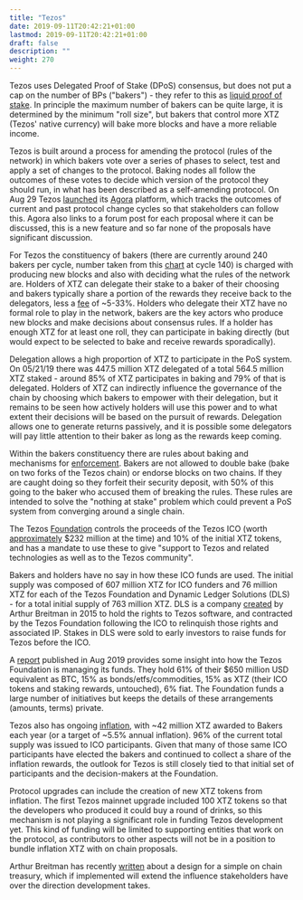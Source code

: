```yaml
---
title: "Tezos"
date: 2019-09-11T20:42:21+01:00
lastmod: 2019-09-11T20:42:21+01:00
draft: false
description: ""
weight: 270
---
```


Tezos uses Delegated Proof of Stake (DPoS) consensus, but does not put a cap on the number of BPs ("bakers") - they refer to this as [liquid proof of stake](https://medium.com/tezos/liquid-proof-of-stake-aec2f7ef1da7). In principle the maximum number of bakers can be quite large, it is determined by the minimum "roll size", but bakers that control more XTZ (Tezos' native currency) will bake more blocks and have a more reliable income.

Tezos is built around a process for amending the protocol (rules of the network) in which bakers vote over a series of phases to select, test and apply a set of changes to the protocol. Baking nodes all follow the outcomes of these votes to decide which version of the protocol they should run, in what has been described as a self-amending protocol. On Aug 29 Tezos [launched](https://medium.com/@tezosagora/enter-agora-c9e545ce4862) its [Agora](https://www.tezosagora.org/) platform, which tracks the outcomes of current and past protocol change cycles so that stakeholders can follow this. Agora also links to a forum post for each proposal where it can be discussed, this is a new feature and so far none of the proposals have significant discussion.

For Tezos the constituency of bakers (there are currently around 240 bakers per cycle, number taken from this [chart](https://tzscan.io/charts_bakers) at cycle 140) is charged with producing new blocks and also with deciding what the rules of the network are. Holders of XTZ can delegate their stake to a baker of their choosing and bakers typically share a portion of the rewards they receive back to the delegators, less a [fee](https://mytezosbaker.com/) of ~5-33%. Holders who delegate their XTZ have no formal role to play in the network, bakers are the key actors who produce new blocks and make decisions about consensus rules. If a holder has enough XTZ for at least one roll, they can participate in baking directly (but would expect to be selected to bake and receive rewards sporadically).

Delegation allows a high proportion of XTZ to participate in the PoS system. On 05/21/19 there was 447.5 million XTZ delegated of a total 564.5 million XTZ staked - around 85% of XTZ participates in baking and 79% of that is delegated. Holders of XTZ can indirectly influence the governance of the chain by choosing which bakers to empower with their delegation, but it remains to be seen how actively holders will use this power and to what extent their decisions will be based on the pursuit of rewards. Delegation allows one to generate returns passively, and it is possible some delegators will pay little attention to their baker as long as the rewards keep coming.

Within the bakers constituency there are rules about baking and mechanisms for [enforcement](https://medium.com/@Tezzigator/tezos-baking-your-bonds-their-risks-78d90d47296). Bakers are not allowed to double bake (bake on two forks of the Tezos chain) or endorse blocks on two chains. If they are caught doing so they forfeit their security deposit, with 50% of this going to the baker who accused them of breaking the rules. These rules are intended to solve the "nothing at stake" problem which could prevent a PoS system from converging around a single chain.

The Tezos [Foundation](https://tezos.foundation/) controls the proceeds of the Tezos ICO (worth [approximately](https://cointelegraph.com/news/the-history-of-tezos-the-infamous-ico-trying-to-rebound-amidst-lawsuits-and-disputes) $232 million at the time) and 10% of the initial XTZ tokens, and has a mandate to use these to give "support to Tezos and related technologies as well as to the Tezos community". 

Bakers and holders have no say in how these ICO funds are used. The initial supply was composed of 607 million XTZ for ICO funders and 76 million XTZ for each of the Tezos Foundation and Dynamic Ledger Solutions (DLS) - for a total initial supply of 763 million XTZ. DLS is a company [created](https://cointelegraph.com/news/the-history-of-tezos-the-infamous-ico-trying-to-rebound-amidst-lawsuits-and-disputes) by Arthur Breitman in 2015 to hold the rights to Tezos software, and contracted by the Tezos Foundation following the ICO to relinquish those rights and associated IP. Stakes in DLS were sold to early investors to raise funds for Tezos before the ICO. 

A [report](https://tezos.foundation/wp-content/uploads/2019/08/Tezos-Foundation-Biannual-Update-August-2019.pdf) published in Aug 2019 provides some insight into how the Tezos Foundation is managing its funds. They hold 61% of their $650 million USD equivalent as BTC, 15% as bonds/etfs/commodities, 15% as XTZ (their ICO tokens and staking rewards, untouched), 6% fiat. The Foundation funds a large number of initiatives but keeps the details of these arrangements (amounts, terms) private.

Tezos also has ongoing [inflation](https://messari.io/asset/tezos), with ~42 million XTZ awarded to Bakers each year (or a target of ~5.5% annual inflation). 96% of the current total supply was issued to ICO participants. Given that many of those same ICO participants have elected the bakers and continued to collect a share of the inflation rewards, the outlook for Tezos is still closely tied to that initial set of participants and the decision-makers at the Foundation.

Protocol upgrades can include the creation of new XTZ tokens from inflation. The first Tezos mainnet upgrade included 100 XTZ tokens so that the developers who produced it could buy a round of drinks, so this mechanism is not playing a significant role in funding Tezos development yet. This kind of funding will be limited to supporting entities that work on the protocol, as contributors to other aspects will not be in a position to bundle inflation XTZ with on chain proposals.

Arthur Breitman has recently [written](https://medium.com/@arthurb/potential-design-for-a-simple-and-evolvable-on-chain-treasury-77cfe2176423) about a design for a simple on chain treasury, which if implemented will extend the influence stakeholders have over the direction development takes.

